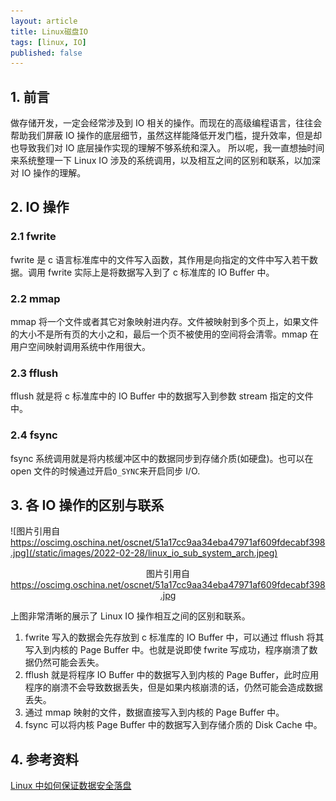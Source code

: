 ```yaml
---
layout: article
title: Linux磁盘IO
tags: [linux, IO]
published: false
---
```


## 1. 前言

做存储开发，一定会经常涉及到 IO 相关的操作。而现在的高级编程语言，往往会帮助我们屏蔽 IO 操作的底层细节，虽然这样能降低开发门槛，提升效率，但是却也导致我们对 IO 底层操作实现的理解不够系统和深入。
所以呢，我一直想抽时间来系统整理一下 Linux IO 涉及的系统调用，以及相互之间的区别和联系，以加深对 IO 操作的理解。

## 2. IO 操作

### 2.1 fwrite

fwrite 是 c 语言标准库中的文件写入函数，其作用是向指定的文件中写入若干数据。调用 fwrite 实际上是将数据写入到了 c 标准库的 IO Buffer 中。

### 2.2 mmap

mmap 将一个文件或者其它对象映射进内存。文件被映射到多个页上，如果文件的大小不是所有页的大小之和，最后一个页不被使用的空间将会清零。mmap 在用户空间映射调用系统中作用很大。

### 2.3 fflush

fflush 就是将 c 标准库中的 IO Buffer 中的数据写入到参数 stream 指定的文件中。

### 2.4 fsync

fsync 系统调用就是将内核缓冲区中的数据同步到存储介质(如硬盘)。也可以在 open 文件的时候通过开启`O_SYNC`来开启同步 I/O.

## 3. 各 IO 操作的区别与联系

![图片引用自 https://oscimg.oschina.net/oscnet/51a17cc9aa34eba47971af609fdecabf398.jpg](/static/images/2022-02-28/linux_io_sub_system_arch.jpeg)

<center>图片引用自 <a href="https://oscimg.oschina.net/oscnet/51a17cc9aa34eba47971af609fdecabf398.jpg"> https://oscimg.oschina.net/oscnet/51a17cc9aa34eba47971af609fdecabf398.jpg </a></center>

上图非常清晰的展示了 Linux IO 操作相互之间的区别和联系。

1. fwrite 写入的数据会先存放到 c 标准库的 IO Buffer 中，可以通过 fflush 将其写入到内核的 Page Buffer 中。也就是说即使 fwrite 写成功，程序崩溃了数据仍然可能会丢失。
2. fflush 就是将程序 IO Buffer 中的数据写入到内核的 Page Buffer，此时应用程序的崩溃不会导致数据丢失，但是如果内核崩溃的话，仍然可能会造成数据丢失。
3. 通过 mmap 映射的文件，数据直接写入到内核的 Page Buffer 中。
4. fsync 可以将内核 Page Buffer 中的数据写入到存储介质的 Disk Cache 中。

## 4. 参考资料

[Linux 中如何保证数据安全落盘](https://my.oschina.net/fileoptions/blog/3061997)
